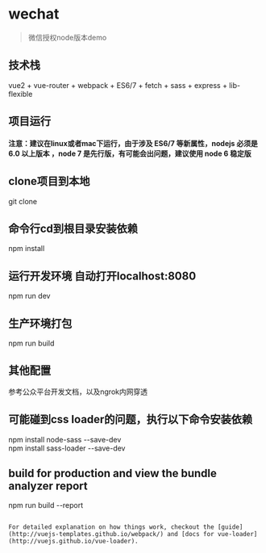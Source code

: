# wechat

> 微信授权node版本demo

## 技术栈
vue2  + vue-router + webpack + ES6/7 + fetch + sass + express + lib-flexible



## 项目运行

#### 注意：建议在linux或者mac下运行，由于涉及 ES6/7 等新属性，nodejs 必须是 6.0 以上版本 ，node 7 是先行版，有可能会出问题，建议使用 node 6 稳定版

## clone项目到本地
  git clone
## 命令行cd到根目录安装依赖
npm install

## 运行开发环境 自动打开localhost:8080
npm run dev

## 生产环境打包
npm run build

## 其他配置

  参考公众平台开发文档，以及ngrok内网穿透


## 可能碰到css loader的问题，执行以下命令安装依赖
  npm install node-sass --save-dev<br>
  npm install sass-loader --save-dev

## build for production and view the bundle analyzer report
npm run build --report
```

For detailed explanation on how things work, checkout the [guide](http://vuejs-templates.github.io/webpack/) and [docs for vue-loader](http://vuejs.github.io/vue-loader).

